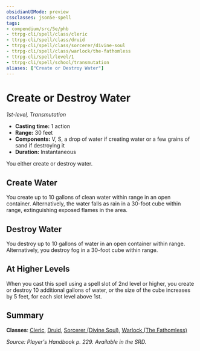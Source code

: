 ```yaml
---
obsidianUIMode: preview
cssclasses: json5e-spell
tags:
- compendium/src/5e/phb
- ttrpg-cli/spell/class/cleric
- ttrpg-cli/spell/class/druid
- ttrpg-cli/spell/class/sorcerer/divine-soul
- ttrpg-cli/spell/class/warlock/the-fathomless
- ttrpg-cli/spell/level/1
- ttrpg-cli/spell/school/transmutation
aliases: ["Create or Destroy Water"]
---
```

# Create or Destroy Water
*1st-level, Transmutation*  

- **Casting time:** 1 action
- **Range:** 30 feet
- **Components:** V, S, a drop of water if creating water or a few grains of sand if destroying it
- **Duration:** Instantaneous

You either create or destroy water.

## Create Water

You create up to 10 gallons of clean water within range in an open container. Alternatively, the water falls as rain in a 30-foot cube within range, extinguishing exposed flames in the area.

## Destroy Water

You destroy up to 10 gallons of water in an open container within range. Alternatively, you destroy fog in a 30-foot cube within range.

## At Higher Levels

When you cast this spell using a spell slot of 2nd level or higher, you create or destroy 10 additional gallons of water, or the size of the cube increases by 5 feet, for each slot level above 1st.

## Summary

**Classes**: [Cleric](compendium/classes/cleric.md), [Druid](compendium/classes/druid.md), [Sorcerer (Divine Soul)](compendium/classes/sorcerer-divine-soul-xge.md), [Warlock (The Fathomless)](compendium/classes/warlock-the-fathomless-tce.md)

*Source: Player's Handbook p. 229. Available in the SRD.*